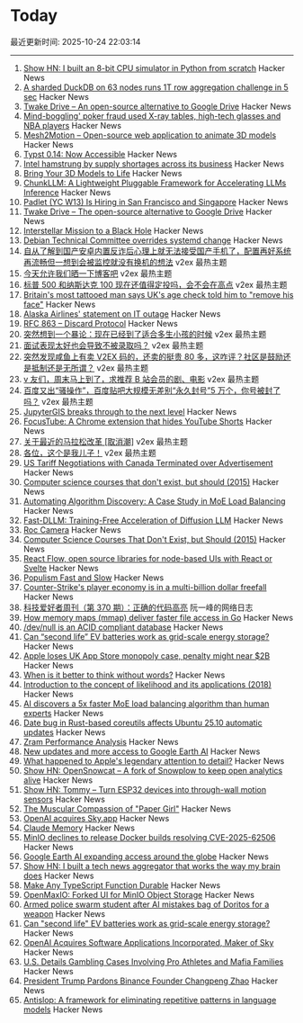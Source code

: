 # Today

最近更新时间: 2025-10-24 22:03:14

--- 
1. [Show HN: I built an 8-bit CPU simulator in Python from scratch](https://github.com/sql-hkr/tiny8) Hacker News
2. [A sharded DuckDB on 63 nodes runs 1T row aggregation challenge in 5 sec](https://gizmodata.com/blog/gizmoedge-one-trillion-row-challenge) Hacker News
3. [Twake Drive – An open-source alternative to Google Drive](https://github.com/linagora/twake-drive) Hacker News
4. [Mind-boggling' poker fraud used X-ray tables, high-tech glasses and NBA players](https://www.bbc.com/news/articles/cz6nd9wnzn6o) Hacker News
5. [Mesh2Motion – Open-source web application to animate 3D models](https://mesh2motion.org/) Hacker News
6. [Typst 0.14: Now Accessible](https://typst.app/blog/2025/typst-0.14/) Hacker News
7. [Intel hamstrung by supply shortages across its business](https://www.tomshardware.com/pc-components/cpus/intel-hamstrung-by-supply-shortages-across-its-business-including-production-capacity-says-it-will-prioritize-data-center-cpus-over-consumer-chips-warns-of-price-hikes) Hacker News
8. [Bring Your 3D Models to Life](https://mesh2motion.org/) Hacker News
9. [ChunkLLM: A Lightweight Pluggable Framework for Accelerating LLMs Inference](https://arxiv.org/abs/2510.02361) Hacker News
10. [Padlet (YC W13) Is Hiring in San Francisco and Singapore](https://padlet.jobs) Hacker News
11. [Twake Drive – The open-source alternative to Google Drive](https://github.com/linagora/twake-drive) Hacker News
12. [Interstellar Mission to a Black Hole](https://www.centauri-dreams.org/2025/10/23/interstellar-mission-to-a-black-hole/) Hacker News
13. [Debian Technical Committee overrides systemd change](https://lwn.net/Articles/1041316/) Hacker News
14. [自从了解到国产安卓内置反诈后心理上就无法接受国产手机了，配置再好系统再流畅但一想到会被监控就没有换机的想法](https://www.v2ex.com/t/1168114) v2ex 最热主题
15. [今天允许我们晒一下博客吧](https://www.v2ex.com/t/1168103) v2ex 最热主题
16. [标普 500 和纳斯达克 100 现在还值得定投吗，会不会在高点](https://www.v2ex.com/t/1168036) v2ex 最热主题
17. [Britain's most tattooed man says UK's age check told him to "remove his face"](https://www.dexerto.com/entertainment/britains-most-tattooed-man-says-uks-age-check-system-told-him-to-remove-his-face-3232920/) Hacker News
18. [Alaska Airlines' statement on IT outage](https://news.alaskaair.com/on-the-record/alaska-statement-on-it-outage/) Hacker News
19. [RFC 863 – Discard Protocol](https://datatracker.ietf.org/doc/html/rfc863) Hacker News
20. [突然想到一个暴论：现在已经到了适合多生小孩的时候](https://www.v2ex.com/t/1168062) v2ex 最热主题
21. [面试表现太好也会导致不被录取吗？](https://www.v2ex.com/t/1168059) v2ex 最热主题
22. [突然发现咸鱼上有卖 V2EX 码的，还卖的挺贵 80 多，这咋评？社区是鼓励还是抵制还是无所谓？](https://www.v2ex.com/t/1168042) v2ex 最热主题
23. [v 友们，周末马上到了，求推荐 B 站会员的剧、电影](https://www.v2ex.com/t/1168022) v2ex 最热主题
24. [百度又出“骚操作”，百度贴吧大规模无差别“永久封号”5 万个，你号被封了吗？](https://www.v2ex.com/t/1168013) v2ex 最热主题
25. [JupyterGIS breaks through to the next level](https://eo4society.esa.int/2025/10/16/jupytergis-breaks-through-to-the-next-level/) Hacker News
26. [FocusTube: A Chrome extension that hides YouTube Shorts](https://github.com/CaptainYouz/FocusTube) Hacker News
27. [关于最近的马拉松改革 [取消潮]](https://www.v2ex.com/t/1168021) v2ex 最热主题
28. [各位，这个是我儿子！](https://www.v2ex.com/t/1168017) v2ex 最热主题
29. [US Tariff Negotiations with Canada Terminated over Advertisement](https://www.bbc.com/news/articles/cdjrlmd4pmeo) Hacker News
30. [Computer science courses that don't exist, but should (2015)](https://prog21.dadgum.com/210.html) Hacker News
31. [Automating Algorithm Discovery: A Case Study in MoE Load Balancing](https://adrs-ucb.notion.site/moe-load-balancing) Hacker News
32. [Fast-DLLM: Training-Free Acceleration of Diffusion LLM](https://arxiv.org/abs/2505.22618) Hacker News
33. [Roc Camera](https://roc.camera/) Hacker News
34. [Computer Science Courses That Don't Exist, but Should (2015)](https://prog21.dadgum.com/210.html) Hacker News
35. [React Flow, open source libraries for node-based UIs with React or Svelte](https://github.com/xyflow/xyflow) Hacker News
36. [Populism Fast and Slow](https://josephheath.substack.com/p/populism-fast-and-slow) Hacker News
37. [Counter-Strike's player economy is in a multi-billion dollar freefall](https://www.polygon.com/counter-strike-cs-player-economy-multi-billion-dollar-freefall/) Hacker News
38. [科技爱好者周刊（第 370 期）：正确的代码高亮](http://www.ruanyifeng.com/blog/2025/10/weekly-issue-370.html) 阮一峰的网络日志
39. [How memory maps (mmap) deliver faster file access in Go](https://info.varnish-software.com/blog/how-memory-maps-mmap-deliver-25x-faster-file-access-in-go) Hacker News
40. [/dev/null is an ACID compliant database](https://jyu.dev/blog/why-dev-null-is-an-acid-compliant-database/) Hacker News
41. [Can “second life” EV batteries work as grid-scale energy storage?](https://www.volts.wtf/p/can-second-life-ev-batteries-work) Hacker News
42. [Apple loses UK App Store monopoly case, penalty might near $2B](https://9to5mac.com/2025/10/23/apple-loses-uk-app-store-monopoly-case-penalty-might-near-2-billion/) Hacker News
43. [When is it better to think without words?](https://www.henrikkarlsson.xyz/p/wordless-thought) Hacker News
44. [Introduction to the concept of likelihood and its applications (2018)](https://journals.sagepub.com/doi/10.1177/2515245917744314) Hacker News
45. [AI discovers a 5x faster MoE load balancing algorithm than human experts](https://adrs-ucb.notion.site/moe-load-balancing) Hacker News
46. [Date bug in Rust-based coreutils affects Ubuntu 25.10 automatic updates](https://lwn.net/Articles/1043103/) Hacker News
47. [Zram Performance Analysis](https://notes.xeome.dev/notes/Zram) Hacker News
48. [New updates and more access to Google Earth AI](https://blog.google/technology/research/new-updates-and-more-access-to-google-earth-ai/) Hacker News
49. [What happened to Apple's legendary attention to detail?](https://blog.johnozbay.com/what-happened-to-apples-attention-to-detail.html) Hacker News
50. [Show HN: OpenSnowcat – A fork of Snowplow to keep open analytics alive](https://opensnowcat.io/) Hacker News
51. [Show HN: Tommy – Turn ESP32 devices into through-wall motion sensors](https://www.tommysense.com) Hacker News
52. [The Muscular Compassion of "Paper Girl"](https://www.newyorker.com/books/page-turner/the-muscular-compassion-of-paper-girl) Hacker News
53. [OpenAI acquires Sky.app](https://openai.com/index/openai-acquires-software-applications-incorporated) Hacker News
54. [Claude Memory](https://www.anthropic.com/news/memory) Hacker News
55. [MinIO declines to release Docker builds resolving CVE-2025-62506](https://github.com/minio/minio/issues/21647) Hacker News
56. [Google Earth AI expanding access around the globe](https://blog.google/technology/research/new-updates-and-more-access-to-google-earth-ai/) Hacker News
57. [Show HN: I built a tech news aggregator that works the way my brain does](https://deadstack.net/recent) Hacker News
58. [Make Any TypeScript Function Durable](https://useworkflow.dev/) Hacker News
59. [OpenMaxIO: Forked UI for MinIO Object Storage](https://github.com/OpenMaxIO/openmaxio-object-browser) Hacker News
60. [Armed police swarm student after AI mistakes bag of Doritos for a weapon](https://www.dexerto.com/entertainment/armed-police-swarm-student-after-ai-mistakes-bag-of-doritos-for-a-weapon-3273512/) Hacker News
61. [Can "second life" EV batteries work as grid-scale energy storage?](https://www.volts.wtf/p/can-second-life-ev-batteries-work) Hacker News
62. [OpenAI Acquires Software Applications Incorporated, Maker of Sky](https://openai.com/index/openai-acquires-software-applications-incorporated) Hacker News
63. [U.S. Details Gambling Cases Involving Pro Athletes and Mafia Families](https://www.nytimes.com/live/2025/10/23/nyregion/nba-illegal-gambling-arrests) Hacker News
64. [President Trump Pardons Binance Founder Changpeng Zhao](https://www.bbc.com/news/articles/cly1qrl9l1qo) Hacker News
65. [Antislop: A framework for eliminating repetitive patterns in language models](https://arxiv.org/abs/2510.15061) Hacker News
